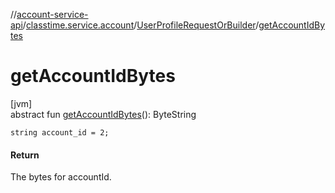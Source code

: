 //[account-service-api](../../../index.md)/[classtime.service.account](../index.md)/[UserProfileRequestOrBuilder](index.md)/[getAccountIdBytes](get-account-id-bytes.md)

# getAccountIdBytes

[jvm]\
abstract fun [getAccountIdBytes](get-account-id-bytes.md)(): ByteString

`string account_id = 2;`

#### Return

The bytes for accountId.
